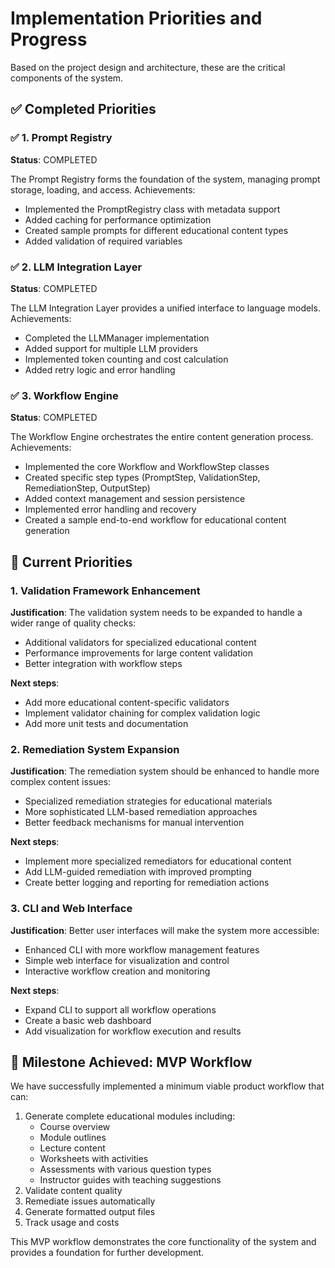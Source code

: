 # Implementation Priorities and Progress

Based on the project design and architecture, these are the critical components of the system.

## ✅ Completed Priorities

### ✅ 1. Prompt Registry

**Status**: COMPLETED

The Prompt Registry forms the foundation of the system, managing prompt storage, loading, and access. Achievements:
- Implemented the PromptRegistry class with metadata support
- Added caching for performance optimization
- Created sample prompts for different educational content types
- Added validation of required variables

### ✅ 2. LLM Integration Layer

**Status**: COMPLETED

The LLM Integration Layer provides a unified interface to language models. Achievements:
- Completed the LLMManager implementation
- Added support for multiple LLM providers
- Implemented token counting and cost calculation
- Added retry logic and error handling

### ✅ 3. Workflow Engine

**Status**: COMPLETED

The Workflow Engine orchestrates the entire content generation process. Achievements:
- Implemented the core Workflow and WorkflowStep classes
- Created specific step types (PromptStep, ValidationStep, RemediationStep, OutputStep)
- Added context management and session persistence
- Implemented error handling and recovery
- Created a sample end-to-end workflow for educational content generation

## 🚀 Current Priorities

### 1. Validation Framework Enhancement

**Justification**: The validation system needs to be expanded to handle a wider range of quality checks:
- Additional validators for specialized educational content
- Performance improvements for large content validation
- Better integration with workflow steps

**Next steps**:
- Add more educational content-specific validators
- Implement validator chaining for complex validation logic
- Add more unit tests and documentation

### 2. Remediation System Expansion

**Justification**: The remediation system should be enhanced to handle more complex content issues:
- Specialized remediation strategies for educational materials
- More sophisticated LLM-based remediation approaches
- Better feedback mechanisms for manual intervention

**Next steps**:
- Implement more specialized remediators for educational content
- Add LLM-guided remediation with improved prompting
- Create better logging and reporting for remediation actions

### 3. CLI and Web Interface

**Justification**: Better user interfaces will make the system more accessible:
- Enhanced CLI with more workflow management features
- Simple web interface for visualization and control
- Interactive workflow creation and monitoring

**Next steps**:
- Expand CLI to support all workflow operations
- Create a basic web dashboard
- Add visualization for workflow execution and results

## 🌟 Milestone Achieved: MVP Workflow

We have successfully implemented a minimum viable product workflow that can:
1. Generate complete educational modules including:
   - Course overview
   - Module outlines
   - Lecture content
   - Worksheets with activities
   - Assessments with various question types
   - Instructor guides with teaching suggestions
2. Validate content quality
3. Remediate issues automatically
4. Generate formatted output files
5. Track usage and costs

This MVP workflow demonstrates the core functionality of the system and provides a foundation for further development.